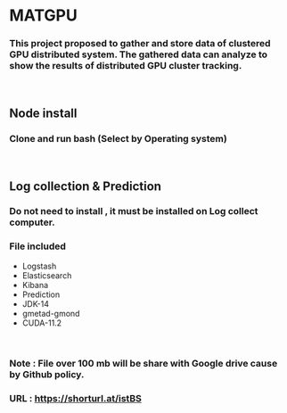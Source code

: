 # MATGPU
### This project proposed to gather and store data of clustered GPU distributed system. The gathered data can analyze to show the results of distributed GPU cluster tracking.


 <br>

## Node install
### Clone and run bash (Select by Operating system)
 <br>

## Log collection & Prediction
### Do not need to install , it must be installed on Log collect computer.
### File included
* Logstash
* Elasticsearch
* Kibana
* Prediction
* JDK-14
* gmetad-gmond
* CUDA-11.2

<br>

### Note : File over 100 mb will be share with Google drive cause by Github policy.
### URL : https://shorturl.at/istBS